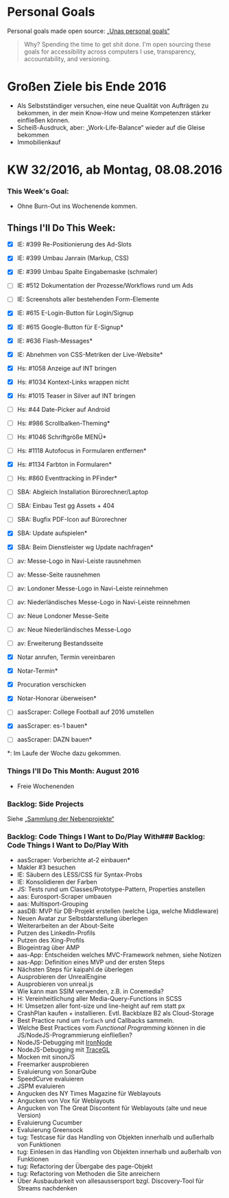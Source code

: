 Personal Goals
==============

Personal goals made open source: [„Unas personal goals“](http://una.im/personal-goals-guide/#=%81)
> Why? Spending the time to get shit done. I'm open sourcing these goals for accessibility across computers I use, transparency, accountability, and versioning.

# Großen Ziele bis Ende 2016
* Als Selbstständiger versuchen, eine neue Qualität von Aufträgen zu bekommen, in der mein Know-How und meine Kompetenzen stärker einfließen können.
* Scheiß-Ausdruck, aber: „Work-Life-Balance“ wieder auf die Gleise bekommen
* Immobilienkauf


# KW 32/2016, ab Montag, 08.08.2016


### This Week's Goal:
* Ohne Burn-Out ins Wochenende kommen.



## Things I'll Do This Week:
- [x] IE: #399 Re-Positionierung des Ad-Slots
- [x] IE: #399 Umbau Janrain (Markup, CSS)
- [x] IE: #399 Umbau Spalte Eingabemaske (schmaler)
- [ ] IE: #512 Dokumentation der Prozesse/Workflows rund um Ads
- [ ] IE: Screenshots aller bestehenden Form-Elemente
- [x] IE: #615 E-Login-Button für Login/Signup
- [x] IE: #615 Google-Button für E-Signup*
- [x] IE: #636 Flash-Messages*
- [x] IE: Abnehmen von CSS-Metriken der Live-Website*

- [x] Hs: #1058 Anzeige auf INT bringen
- [x] Hs: #1034 Kontext-Links wrappen nicht
- [x] Hs: #1015 Teaser in Silver auf INT bringen
- [ ] Hs: #44 Date-Picker auf Android
- [ ] Hs: #986 Scrollbalken-Theming*
- [ ] Hs: #1046 Schriftgröße MENÜ*
- [ ] Hs: #1118 Autofocus in Formularen entfernen*
- [x] Hs: #1134 Farbton in Formularen*
- [ ] Hs: #860 Eventtracking in PFinder*

- [ ] SBA: Abgleich Installation Bürorechner/Laptop
- [ ] SBA: Einbau Test gg Assets + 404
- [ ] SBA: Bugfix PDF-Icon auf Bürorechner
- [x] SBA: Update aufspielen*
- [x] SBA: Beim Dienstleister wg Update nachfragen*

- [ ] av: Messe-Logo in Navi-Leiste rausnehmen
- [ ] av: Messe-Seite rausnehmen
- [ ] av: Londoner Messe-Logo in Navi-Leiste reinnehmen
- [ ] av: Niederländisches Messe-Logo in Navi-Leiste reinnehmen
- [ ] av: Neue Londoner Messe-Seite
- [ ] av: Neue Niederländisches Messe-Logo
- [ ] av: Erweiterung Bestandsseite

- [x] Notar anrufen, Termin vereinbaren
- [x] Notar-Termin*
- [x] Procuration verschicken
- [x] Notar-Honorar überweisen*
- [ ] aasScraper: College Football auf 2016 umstellen
- [x] aasScraper: es-1 bauen*
- [ ] aasScraper: DAZN bauen*


\*: Im Laufe der Woche dazu gekommen.

### Things I'll Do This Month: August 2016
* Freie Wochenenden


### Backlog: Side Projects
Siehe [„Sammlung der Nebenprojekte“](~/Sites/dogfood-personal-goal/recources/pet-projects.md)


### Backlog: Code Things I Want to Do/Play With### Backlog: Code Things I Want to Do/Play With
* aasScraper: Vorberichte at-2 einbauen*
* Makler #3 besuchen
* IE: Säubern des LESS/CSS für Syntax-Probs
* IE: Konsolidieren der Farben
* JS: Tests rund um Classes/Prototype-Pattern, Properties anstellen
* aas: Eurosport-Scraper umbauen
* aas: Multisport-Grouping
* aasDB: MVP für DB-Projekt erstellen (welche Liga, welche Middleware)
* Neuen Avatar zur Selbstdarstellung überlegen
* Weiterarbeiten an der About-Seite
* Putzen des LinkedIn-Profils
* Putzen des Xing-Profils
* Blogeintrag über AMP
* aas-App: Entscheiden welches MVC-Framework nehmen, siehe Notizen
* aas-App: Definition eines MVP und der ersten Steps
* Nächsten Steps für kaipahl.de überlegen
* Ausprobieren der UnrealEngine
* Ausprobieren von unreal.js
* Wie kann man SSIM verwenden, z.B. in Coremedia?
* H: Vereinheitlichung aller Media-Query-Functions in SCSS
* H: Umsetzen aller font-size und line-height auf rem statt px
* CrashPlan kaufen + installieren. Evtl. Backblaze B2 als Cloud-Storage
* Best Practice rund um `forEach` und Callbacks sammeln.
* Welche Best Practices vom _Functional Programming_ können in die JS/NodeJS-Programmierung einfließen?
* NodeJS-Debugging mit [IronNode](http://s-a.github.io/iron-node/)
* NodeJS-Debugging mit [TraceGL](https://github.com/traceglMPL/tracegl)
* Mocken mit sinonJS
* Freemarker ausprobieren
* Evaluierung von SonarQube
* SpeedCurve evaluieren
* JSPM evaluieren
* Angucken des NY Times Magazine für Weblayouts
* Angucken von Vox für Weblayouts
* Angucken von The Great Discontent für Weblayouts (alte und neue Version)
* Evaluierung Cucumber
* Evaluierung Greensock
* tug: Testcase für das Handling von Objekten innerhalb und außerhalb von Funktionen
* tug: Einlesen in das Handling von Objekten innerhalb und außerhalb von Funktionen
* tug: Refactoring der Übergabe des page-Objekt
* tug: Refactoring von Methoden die Site anreichern
* Über Ausbaubarkeit von allesaussersport bzgl. Discovery-Tool für Streams nachdenken


